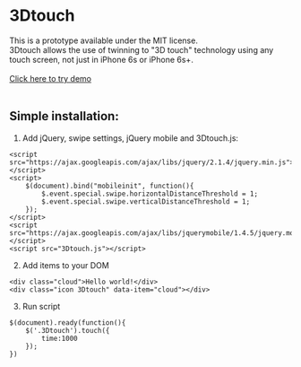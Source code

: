 # 3Dtouch
This is a prototype available under the MIT license.
<br/>
3Dtouch allows the use of twinning to "3D touch" technology using any touch screen, not just in iPhone 6s or iPhone 6s+.
<br/><br/>
<a href="http://touch.crabby.pl/" target="_blank">Click here to try demo</a>
<br/><br/>
## Simple installation:

1. Add jQuery, swipe settings, jQuery mobile and 3Dtouch.js:
```
<script src="https://ajax.googleapis.com/ajax/libs/jquery/2.1.4/jquery.min.js"></script>
<script>
    $(document).bind("mobileinit", function(){
        $.event.special.swipe.horizontalDistanceThreshold = 1;
        $.event.special.swipe.verticalDistanceThreshold = 1;
    });
</script>
<script src="https://ajax.googleapis.com/ajax/libs/jquerymobile/1.4.5/jquery.mobile.min.js"></script>
<script src="3Dtouch.js"></script>
```

2. Add items to your DOM
```
<div class="cloud">Hello world!</div>
<div class="icon 3Dtouch" data-item="cloud"></div>
```

3. Run script
```
$(document).ready(function(){
	$('.3Dtouch').touch({
		time:1000
	});
})
```